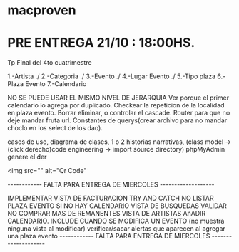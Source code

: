 # macproven
# PRE ENTREGA 21/10 : 18:00HS.
Tp Final del 4to cuatrimestre

1.-Artista ./
2.-Categoria ./
3.-Evento ./
4.-Lugar Evento ./
5.-Tipo plaza
6.-Plaza Evento
7.-Calendario

NO SE PUEDE USAR EL MISMO NIVEL DE JERARQUIA
Ver porque el primer calendario lo agrega por duplicado.
Checkear la repeticion de la localidad en plaza evento.
Borrar eliminar, o controlar el cascade.
Router para que no deje mandar fruta url.
Constantes de querys(crear archivo para no mandar choclo en los select de los dao).

casos de uso, diagrama de clases, 1 o 2 historias narrativas, (class model -> (click derecho)code engineering -> import source directory)
phpMyAdmin genere el der


<?php
    include("lib/qrcode/qrlib.php");  // include, hay q pegarle a la carpeta...
    $tempDir ="lib/tmp/"; // variable con una carpeta temporal donde aloja los qrs creados

    $filename=  rand(01,99).".png"; 
$qrContent= "MACC";
QRcode::png($qrContent, $tempDir.$filename, QR_ECLEVEL_L, 9);  //esta linea crea y almacena el qr
?>
<img src="<?php echo FRONT_ROOT.$tempDir.$filename?>" alt="Qr Code" 



------------ FALTA PARA ENTREGA DE MIERCOLES -------------------

IMPLEMENTAR VISTA DE FACTURACION
TRY AND CATCH
NO LISTAR PLAZA EVENTO SI NO HAY CALENDARIO
VISTA DE BUSQUEDAS
VALIDAR NO COMPRAR MAS DE REMANENTES
VISTA DE ARTISTAS AñADIR CALENDARIO.
INCLUDE CUANDO SE MODIFICA UN EVENTO (no muestra ninguna vista al modificar)
verificar/sacar alertas que aparecen al agregar una plaza evento 
------------ FALTA PARA ENTREGA DE MIERCOLES --------------------



